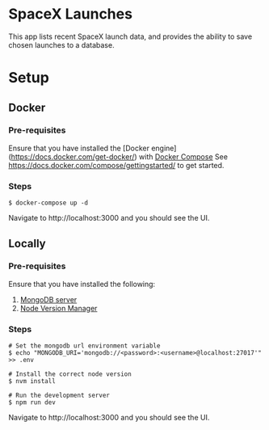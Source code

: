 # SpaceX Launches

This app lists recent SpaceX launch data, and provides the ability to save chosen launches
to a database.

# Setup

## Docker

### Pre-requisites

Ensure that you have installed the [Docker engine] (https://docs.docker.com/get-docker/) with [Docker Compose](https://docs.docker.com/compose/install/)
See <a>https://docs.docker.com/compose/gettingstarted/</a> to get started.

### Steps

```
$ docker-compose up -d
```

Navigate to http://localhost:3000 and you should see the UI.

## Locally

### Pre-requisites

Ensure that you have installed the following:

1. [MongoDB server](https://www.mongodb.com/try/download/community)
2. [Node Version Manager](https://github.com/nvm-sh/nvm?tab=readme-ov-file#installing-and-updating)

### Steps

```
# Set the mongodb url environment variable
$ echo "MONGODB_URI='mongodb://<password>:<username>@localhost:27017'" >> .env

# Install the correct node version
$ nvm install

# Run the development server
$ npm run dev
```

Navigate to http://localhost:3000 and you should see the UI.
